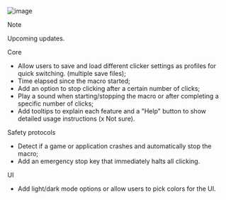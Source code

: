 ![image](https://github.com/user-attachments/assets/2f6e249f-8238-4c0f-8f48-1adc6a977caa)

> [!NOTE]
> Upcoming updates.

Core
- Allow users to save and load different clicker settings as profiles for quick switching. (multiple save files);
- Time elapsed since the macro started;
- Add an option to stop clicking after a certain number of clicks;
- Play a sound when starting/stopping the macro or after completing a specific number of clicks;
- Add tooltips to explain each feature and a "Help" button to show detailed usage instructions (x Not sure).

Safety protocols
- Detect if a game or application crashes and automatically stop the macro;
- Add an emergency stop key that immediately halts all clicking.

UI
- Add light/dark mode options or allow users to pick colors for the UI.
